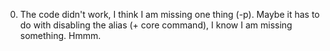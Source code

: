 0. The code didn't work, I think I am missing one thing (-p). Maybe it has to do with disabling the alias (+ core command), I know I am missing something. Hmmm.<br> 
